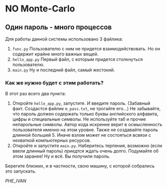# NO Monte-Carlo
## Один пароль - много процессов

Для работы данной системы использовано 3 файлика:
1. `func.py` Пользователю с ним не придется взаимодействовать. Но он содержит крайне много важных вещей.
2. `hello_app.py` Первый файл, с которым придется столкнуться пользователю.
3. `main.py` Ну и последний файл, самый жестокий.

### Как же нужно будет с этим работать?
В этот раз всего два пункта:
1. Откройте `hello_app.py`, запустите. И введите пароль. (Забавный факт. Создастся файлик `m_pass.txt`, не трогайте его...) Не забывайте, что пароль должен содержать только буквы английского алфавита, цифры и специальные символы. Не используйте таб и прочие непарольные символы. Автор кода искренне верит в осмысленность пользователя именно на этом уровне. Также не создавайте пароль длинной большей 5. Иначе взлом может не состояться всвязи с нехваткой компьютерных ресурсов.
2. Откройте и запустите `main.py`. Наберитесь терпения, возможно (если ввели длинный пароль) _приедтся_ ждать очень долго. Подумайте об этом заранее! Ну и всё. Вы получили пароль.

Берегите близких, и в частности, свою машину, с которой собрались это запускать.

_PHE_IVAN_